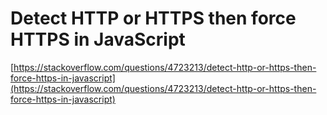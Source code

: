# Detect HTTP or HTTPS then force HTTPS in JavaScript

[https://stackoverflow.com/questions/4723213/detect-http-or-https-then-force-https-in-javascript](https://stackoverflow.com/questions/4723213/detect-http-or-https-then-force-https-in-javascript)

